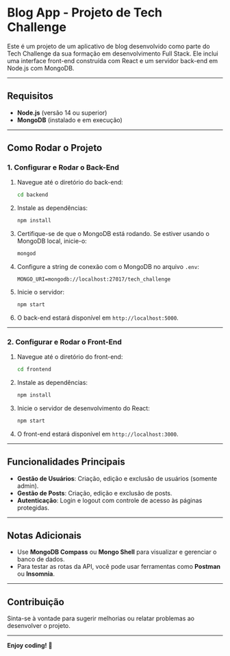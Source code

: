 # Blog App - Projeto de Tech Challenge

Este é um projeto de um aplicativo de blog desenvolvido como parte do Tech Challenge da sua formação em desenvolvimento Full Stack. Ele inclui uma interface front-end construída com React e um servidor back-end em Node.js com MongoDB.

---

## Requisitos

- **Node.js** (versão 14 ou superior)
- **MongoDB** (instalado e em execução)

---

## Como Rodar o Projeto

### 1. Configurar e Rodar o Back-End

1. Navegue até o diretório do back-end:
   ```bash
   cd backend
   ```
2. Instale as dependências:
   ```bash
   npm install
   ```
3. Certifique-se de que o MongoDB está rodando. Se estiver usando o MongoDB local, inicie-o:
   ```bash
   mongod
   ```
4. Configure a string de conexão com o MongoDB no arquivo `.env`:
   ```
   MONGO_URI=mongodb://localhost:27017/tech_challenge
   ```
5. Inicie o servidor:
   ```bash
   npm start
   ```
6. O back-end estará disponível em `http://localhost:5000`.

---

### 2. Configurar e Rodar o Front-End

1. Navegue até o diretório do front-end:
   ```bash
   cd frontend
   ```
2. Instale as dependências:
   ```bash
   npm install
   ```
3. Inicie o servidor de desenvolvimento do React:
   ```bash
   npm start
   ```
4. O front-end estará disponível em `http://localhost:3000`.

---

## Funcionalidades Principais

- **Gestão de Usuários**: Criação, edição e exclusão de usuários (somente admin).
- **Gestão de Posts**: Criação, edição e exclusão de posts.
- **Autenticação**: Login e logout com controle de acesso às páginas protegidas.

---

## Notas Adicionais

- Use **MongoDB Compass** ou **Mongo Shell** para visualizar e gerenciar o banco de dados.
- Para testar as rotas da API, você pode usar ferramentas como **Postman** ou **Insomnia**.

---

## Contribuição

Sinta-se à vontade para sugerir melhorias ou relatar problemas ao desenvolver o projeto.

---

**Enjoy coding! 🚀**
